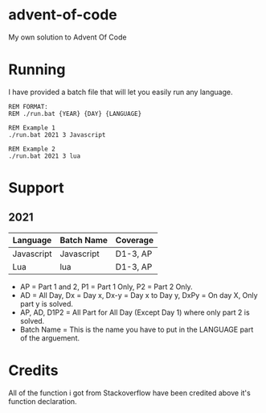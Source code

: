 # advent-of-code

My own solution to Advent Of Code

# Running

I have provided a batch file that will let you easily run any language.

```batch
REM FORMAT:
REM ./run.bat {YEAR} {DAY} {LANGUAGE}

REM Example 1
./run.bat 2021 3 Javascript

REM Example 2
./run.bat 2021 3 lua
```

# Support

## 2021

| Language    | Batch Name | Coverage   |
| ----------- | ---------- | ---------- |
| Javascript  | Javascript | D1-3, AP   |
| Lua         | lua        | D1-3, AP   |

* AP = Part 1 and 2, P1 = Part 1 Only, P2 = Part 2 Only.
* AD = All Day, Dx = Day x, Dx-y = Day x to Day y, DxPy = On day X, Only part y is solved.
* AP, AD, D1P2 = All Part for All Day (Except Day 1) where only part 2 is solved.
* Batch Name = This is the name you have to put in the LANGUAGE part of the arguement.

# Credits

All of the function i got from Stackoverflow have been credited above it's function declaration.
